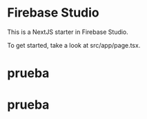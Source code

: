 # Firebase Studio

This is a NextJS starter in Firebase Studio.

To get started, take a look at src/app/page.tsx.
# prueba
# prueba
